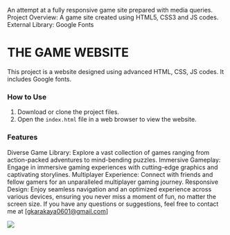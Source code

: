 An attempt at a fully responsive game site prepared with media queries.
Project Overview:
A game site created using HTML5, CSS3 and JS codes.
 External Library:
Google Fonts
<h1>THE GAME WEBSITE</h1>

<p> This project is a website designed using advanced HTML, CSS, JS codes. It includes Google fonts.

<h3>How to Use</h3>

1. Download or clone the project files.
2. Open the `index.html` file in a web browser to view the website.

<h3>Features</h3>

Diverse Game Library: Explore a vast collection of games ranging from action-packed adventures to mind-bending puzzles.
Immersive Gameplay: Engage in immersive gaming experiences with cutting-edge graphics and captivating storylines.
Multiplayer Experience: Connect with friends and fellow gamers for an unparalleled multiplayer gaming journey.
Responsive Design: Enjoy seamless navigation and an optimized experience across various devices, ensuring you never miss a moment of fun, no matter the screen size.
If you have any questions or suggestions, feel free to contact me at [gkarakaya0601@gmail.com]

</p>

![](Screen.gif)


